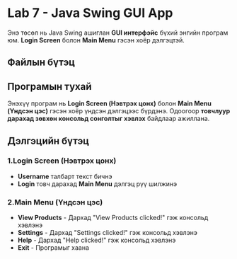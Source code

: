 # Lab 7 - Java Swing GUI App
Энэ төсөл нь Java Swing ашиглан **GUI интерфэйс** бүхий энгийн програм юм. **Login Screen** болон **Main Menu** гэсэн хоёр дэлгэцтэй.

## Файлын бүтэц

## Програмын тухай
Энэхүү програм нь **Login Screen (Нэвтрэх цонх)** болон **Main Menu (Үндсэн цэс)** гэсэн хоёр үндсэн дэлгэцээс бүрдэнэ. Одоогоор **товчлуур дарахад зөвхөн консольд сонголтыг хэвлэх** байдлаар ажиллана.

## Дэлгэцийн бүтэц
### 1.Login Screen (Нэвтрэх цонх)
- **Username** талбарт текст бичнэ
- **Login** товч дарахад **Main Menu** дэлгэц рүү шилжинэ

### 2.Main Menu (Үндсэн цэс)
- **View Products** - Дархад "View Products clicked!" гэж консольд хэвлэнэ
- **Settings** - Дархад "Settings clicked!" гэж консольд хэвлэнэ
- **Help** - Дархад "Help clicked!" гэж консольд хэвлэнэ
- **Exit** - Програмыг хаана

